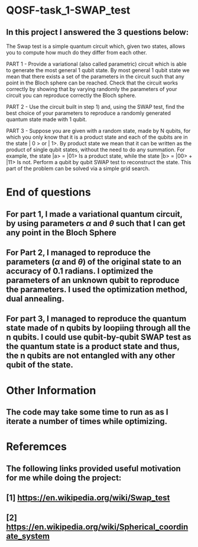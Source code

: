 # QOSF-task_1-SWAP_test

## In this project I answered the 3 questions below:

The Swap test is a simple quantum circuit which, given two states, allows you to compute how much do they differ from each other.

PART 1 - Provide a variational (also called parametric) circuit which is able to generate the most general 1 qubit state. By most general 1 qubit state we mean that there exists a set of the parameters in the circuit such that any point in the Bloch sphere can be reached. Check that the circuit works correctly by showing that by varying randomly the parameters of your circuit you can reproduce correctly the Bloch sphere.

PART 2 - Use the circuit built in step 1) and, using the SWAP test, find the best choice of your parameters to reproduce a randomly generated quantum state made with 1 qubit.

PART 3 - Suppose you are given with a random state, made by N qubits, for which you only know that it is a product state and each of the qubits are in the state | 0 > or | 1>. By product state we mean that it can be written as the product of single qubit states, without the need to do any summation. For example, the state
|a> = |01>
Is a product state, while the state
|b> = |00> + |11>
Is not. Perform a qubit by qubit SWAP test to reconstruct the state. This part of the problem can be solved via a simple grid search.

# End of questions

## For part 1, I made a variational quantum circuit, by using parameters $\alpha$ and $\theta$ such that I can get any point in the Bloch Sphere

## For Part 2, I managed to reproduce the parameters ($\alpha$ and $\theta$) of the original state to an accuracy of 0.1 radians. I optimized the parameters of an unknown qubit to reproduce the parameters. I used the optimization method, dual annealing.

## For part 3, I managed to reproduce the quantum state made of n qubits by loopiing through all the n qubits. I could use qubit-by-qubit SWAP test as the quantum state is a product state and thus, the n qubits are not entangled with any other qubit of the state. 

# Other Information

## The code may take some time to run as as I iterate a number of times while optimizing. 

# Referemces

## The following links provided useful motivation for me while doing the project:
## [1] https://en.wikipedia.org/wiki/Swap_test
## [2] https://en.wikipedia.org/wiki/Spherical_coordinate_system
